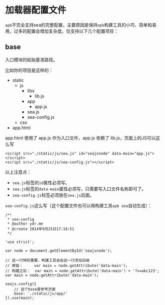 # 加载器配置文件

`apb`不完全支持sea的完整配置，主要原因是保持`apb`构建工具的小巧、简单和易用，过多的配置会增加复杂度。仅支持以下几个配置项目：


## base
入口模块的起始基准路径。

比如你的项目是这样的：

- static
	- js
		- libs
			- lib.js
		- app
			- app.js
		- sea.js
		- sea-config.js
	- css
- app.html

app.html 使用了 app.js 作为入口文件，app.js 依赖了 lib.js，页面上的JS可以这么写
```
<script src="./static/js/sea.js" id="seajsnode" data-main="app.js"></script>
<script src="./static/js/sea-config.js"></script>
```

以上注意点：
* `sea.js`标签的`id`属性必须写。
* `sea.js`标签的`data-main`属性必须写，只需要写入口文件名称即可了。
* `sea-config.js`标签必须放在`sea.js`后面。

`sea-config.js`这么写（这个配置文件也可以用构建工具`apb sea`自动生成）：
```
/*!
 * sea-config
 * @author ydr.me
 * @create 2014年9月25日17:18:51
 */

'use strict';

var node = document.getElementById('seajsnode');

// 这一行特别重要，构建工具会在这一行添加后缀
// 原始：     var main = node.getAttribute('data-main');
// 构建之后：  var main = node.getAttribute('data-main') + '?v=abc123';
var main = node.getAttribute('data-main');

seajs.config({
	// 这个base是参考页面
    base: './static/js/app/'
}).use(main);
```
